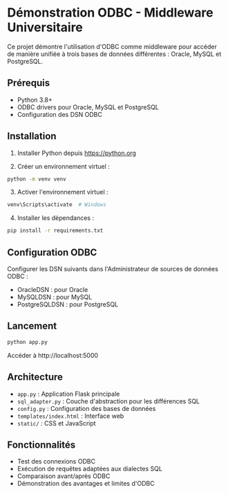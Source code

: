 # Démonstration ODBC - Middleware Universitaire

Ce projet démontre l'utilisation d'ODBC comme middleware pour accéder de manière unifiée à trois bases de données différentes : Oracle, MySQL et PostgreSQL.

## Prérequis

- Python 3.8+
- ODBC drivers pour Oracle, MySQL et PostgreSQL
- Configuration des DSN ODBC

## Installation

1. Installer Python depuis https://python.org

2. Créer un environnement virtuel :
```bash
python -m venv venv
```

3. Activer l'environnement virtuel :
```bash
venv\Scripts\activate  # Windows
```

4. Installer les dépendances :
```bash
pip install -r requirements.txt
```

## Configuration ODBC

Configurer les DSN suivants dans l'Administrateur de sources de données ODBC :

- OracleDSN : pour Oracle
- MySQLDSN : pour MySQL
- PostgreSQLDSN : pour PostgreSQL

## Lancement

```bash
python app.py
```

Accéder à http://localhost:5000

## Architecture

- `app.py` : Application Flask principale
- `sql_adapter.py` : Couche d'abstraction pour les différences SQL
- `config.py` : Configuration des bases de données
- `templates/index.html` : Interface web
- `static/` : CSS et JavaScript

## Fonctionnalités

- Test des connexions ODBC
- Exécution de requêtes adaptées aux dialectes SQL
- Comparaison avant/après ODBC
- Démonstration des avantages et limites d'ODBC
